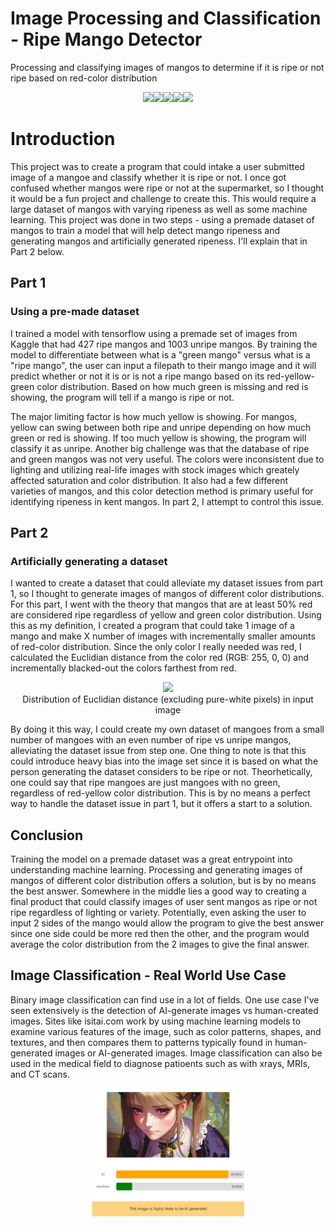 # Image Processing and Classification - Ripe Mango Detector
Processing and classifying images of mangos to determine if it is ripe or not ripe based on red-color distribution

<p align="center">
  <img src="https://github.com/leeharry709/about-me/blob/main/media/download.png?raw=true"><img src="https://github.com/leeharry709/about-me/blob/main/media/download%20(1).png?raw=true"><img src="https://github.com/leeharry709/about-me/blob/main/media/download%20(2).png?raw=true"><img src="https://github.com/leeharry709/about-me/blob/main/media/download%20(3).png?raw=true"><img src="https://github.com/leeharry709/about-me/blob/main/media/download%20(4).png?raw=true">
</p>

# Introduction
This project was to create a program that could intake a user submitted image of a mangoe and classify whether it is ripe or not. I once got confused whether mangos were ripe or not at the supermarket, so I thought it would be a fun project and challenge to create this. This would require a large dataset of mangos with varying ripeness as well as some machine learning. This project was done in two steps - using a premade dataset of mangos to train a model that will help detect mango ripeness and generating mangos and artificially generated ripeness. I'll explain that in Part 2 below.

## Part 1
### Using a pre-made dataset
I trained a model with tensorflow using a premade set of images from Kaggle that had 427 ripe mangos and 1003 unripe mangos. By training the model to differentiate between what is a "green mango" versus what is a "ripe mango", the user can input a filepath to their mango image and it will predict whether or not it is or is not a ripe mango based on its red-yellow-green color distribution. Based on how much green is missing and red is showing, the program will tell if a mango is ripe or not. 

The major limiting factor is how much yellow is showing. For mangos, yellow can swing between both ripe and unripe depending on how much green or red is showing. If too much yellow is showing, the program will classify it as unripe. Another big challenge was that the database of ripe and green mangos was not very useful. The colors were inconsistent due to lighting and utilizing real-life images with stock images which greately affected saturation and color distribution. It also had a few different varieties of mangos, and this color detection method is primary useful for identifying ripeness in kent mangos. In part 2, I attempt to control this issue.

## Part 2
### Artificially generating a dataset
I wanted to create a dataset that could alleviate my dataset issues from part 1, so I thought to generate images of mangos of different color distributions. For this part, I went with the theory that mangos that are at least 50% red are considered ripe regardless of yellow and green color distribution. Using this as my definition, I created a program that could take 1 image of a mango and make X number of images with incrementally smaller amounts of red-color distribution. Since the only color I really needed was red, I calculated the Euclidian distance from the color red (RGB: 255, 0, 0) and incrementally blacked-out the colors farthest from red.

<p align="center">
<img src="https://raw.githubusercontent.com/leeharry709/about-me/main/media/download%20(5).png">
<br>Distribution of Euclidian distance (excluding pure-white pixels) in input image
</p>

By doing it this way, I could create my own dataset of mangoes from a small number of mangoes with an even number of ripe vs unripe mangos, alleviating the dataset issue from step one. One thing to note is that this could introduce heavy bias into the image set since it is based on what the person generating the dataset considers to be ripe or not. Theorhetically, one could say that ripe mangoes are just mangoes with no green, regardless of red-yellow color distribution. This is by no means a perfect way to handle the dataset issue in part 1, but it offers a start to a solution.

## Conclusion
Training the model on a premade dataset was a great entrypoint into understanding machine learning. Processing and generating images of mangos of different color distribution offers a solution, but is by no means the best answer. Somewhere in the middle lies a good way to creating a final product that could classify images of user sent mangos as ripe or not ripe regardless of lighting or variety. Potentially, even asking the user to input 2 sides of the mango would allow the program to give the best answer since one side could be more red then the other, and the program would average the color distribution from the 2 images to give the final answer.

## Image Classification - Real World Use Case
Binary image classification can find use in a lot of fields. One use case I've seen extensively is the detection of AI-generate images vs human-created images. Sites like isitai.com work by using machine learning models to examine various features of the image, such as color patterns, shapes, and textures, and then compares them to patterns typically found in human-generated images or AI-generated images. Image classification can also be used in the medical field to diagnose patioents such as with xrays, MRIs, and CT scans.

<p align="center">
  <img src="https://raw.githubusercontent.com/leeharry709/Image-Processing-and-Classification/main/ai_detection.PNG" width = 50%>
</p>
